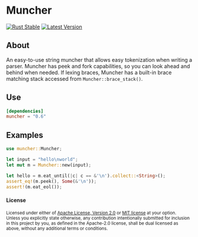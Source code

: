 # Muncher

[![Rust Stable](https://github.com/DevinR528/muncher/actions/workflows/stable.yml/badge.svg)](https://github.com/DevinR528/muncher/actions/workflows/stable.yml)
[![Latest Version](https://img.shields.io/crates/v/muncher.svg)](https://crates.io/crates/muncher)

## About
An easy-to-use string muncher that allows easy tokenization when writing a parser. Muncher has peek
and fork capabilities, so you can look ahead and behind when needed. If lexing braces, Muncher
has a built-in brace matching stack accessed from `Muncher::brace_stack()`.

## Use
```toml
[dependencies]
muncher = "0.6"
```

## Examples
```rust
use muncher::Muncher;

let input = "hello\nworld";
let mut m = Muncher::new(input);

let hello = m.eat_until(|c| c == &'\n').collect::<String>();
assert_eq!(m.peek(), Some(&'\n'));
assert!(m.eat_eol());
```


#### License
<sup>
Licensed under either of <a href="LICENSE-APACHE">Apache License, Version
2.0</a> or <a href="LICENSE-MIT">MIT license</a> at your option.
</sup>

<br>

<sub>
Unless you explicitly state otherwise, any contribution intentionally submitted
for inclusion in this project by you, as defined in the Apache-2.0 license,
shall be dual licensed as above, without any additional terms or conditions.
</sub>

